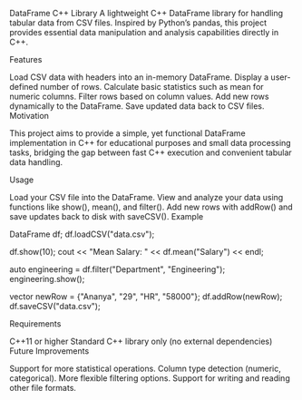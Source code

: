 DataFrame C++ Library
A lightweight C++ DataFrame library for handling tabular data from CSV files.
Inspired by Python’s pandas, this project provides essential data manipulation and analysis capabilities directly in C++.

Features

Load CSV data with headers into an in-memory DataFrame.
Display a user-defined number of rows.
Calculate basic statistics such as mean for numeric columns.
Filter rows based on column values.
Add new rows dynamically to the DataFrame.
Save updated data back to CSV files.
Motivation

This project aims to provide a simple, yet functional DataFrame implementation in C++ for educational purposes and small data processing tasks, bridging the gap between fast C++ execution and convenient tabular data handling.

Usage

Load your CSV file into the DataFrame.
View and analyze your data using functions like show(), mean(), and filter().
Add new rows with addRow() and save updates back to disk with saveCSV().
Example

DataFrame df;
df.loadCSV("data.csv");

df.show(10);
cout << "Mean Salary: " << df.mean("Salary") << endl;

auto engineering = df.filter("Department", "Engineering");
engineering.show();

vector<string> newRow = {"Ananya", "29", "HR", "58000"};
df.addRow(newRow);
df.saveCSV("data.csv");


Requirements

C++11 or higher
Standard C++ library only (no external dependencies)
Future Improvements

Support for more statistical operations.
Column type detection (numeric, categorical).
More flexible filtering options.
Support for writing and reading other file formats.

